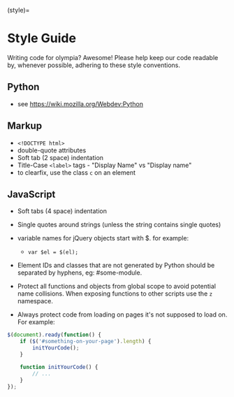 (style)=

# Style Guide

Writing code for olympia? Awesome! Please help keep our code readable by,
whenever possible, adhering to these style conventions.

## Python

- see <https://wiki.mozilla.org/Webdev:Python>

## Markup

- `<!DOCTYPE html>`
- double-quote attributes
- Soft tab (2 space) indentation
- Title-Case `<label>` tags
  \- "Display Name" vs "Display name"
- to clearfix, use the class `c` on an element

## JavaScript

- Soft tabs (4 space) indentation

- Single quotes around strings (unless the string contains single quotes)

- variable names for jQuery objects start with \$. for example:

  - `var $el = $(el);`

- Element IDs and classes that are not generated by Python should be separated
  by hyphens, eg: #some-module.

- Protect all functions and objects from global scope to avoid potential name
  collisions. When exposing functions to other scripts use
  the `z` namespace.

- Always protect code from loading on pages it's not supposed to load on.
  For example:

```javascript
$(document).ready(function() {
    if ($('#something-on-your-page').length) {
        initYourCode();
    }

    function initYourCode() {
        // ...
    }
});
```
